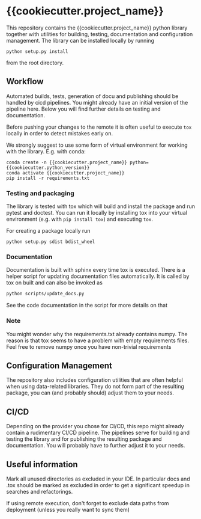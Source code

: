 # {{cookiecutter.project_name}}

This repository contains the {{cookiecutter.project_name}} python library together with utilities for building, testing, 
documentation and configuration management. The library can be installed locally by running

```python setup.py install```

from the root directory.

## Workflow
Automated builds, tests, generation of docu and publishing should be handled by cicd pipelines. 
You might already have an initial version of the pipeline here. Below you will find further details on testing 
and documentation. 

Before pushing your changes to the remote it is often useful to execute `tox` locally in order to
detect mistakes early on.

We strongly suggest to use some form of virtual environment for working with the library. E.g. with conda:
```shell script
conda create -n {{cookiecutter.project_name}} python={{cookiecutter.python_version}}
conda activate {{cookiecutter.project_name}}
pip install -r requirements.txt
```

### Testing and packaging
The library is tested with tox which will build and install the package and run pytest and doctest. 
You can run it locally by installing tox into your virtual environment 
(e.g. with `pip install tox`) and executing `tox`. 

For creating a package locally run
```shell script
python setup.py sdist bdist_wheel
```

### Documentation
Documentation is built with sphinx every time tox is executed. 
There is a helper script for updating documentation files automatically. It is called by tox on built and can 
also be invoked as
```bash
python scripts/update_docs.py
```
See the code documentation in the script for more details on that

### Note
You might wonder why the requirements.txt already contains numpy. The reason is that tox seems to have a problem with empty
requirements files. Feel free to remove numpy once you have non-trivial requirements

## Configuration Management
The repository also includes configuration utilities that are often helpful when using data-related libraries. 
They do not form part of the resulting package, you can (and probably should) adjust them to your needs.

## CI/CD
Depending on the provider you chose for CI/CD, this repo might already contain a rudimentary CI/CD pipeline. 
The pipelines serve for building and testing the library and for publishing the resulting package and documentation.
You will probably have to further adjust it to your needs.

## Useful information
Mark all unused directories as excluded in your IDE. In particular docs and .tox should be marked as excluded
in order to get a significant speedup in searches and refactorings.

If using remote execution, don't forget to exclude data paths from deployment (unless you really want to sync them)